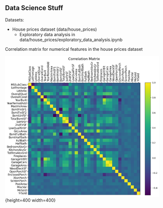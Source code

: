 ## Data Science Stuff

Datasets:
- House prices dataset (data/house_prices)
    - Exploratory data analysis in data/house_prices/exploratory_data_analysis.ipynb

Correlation matrix for numerical features in the house prices dataset

![House prices correlation matrix](figures/house_prices_correlation_matrix.png){height=400 width=400}
